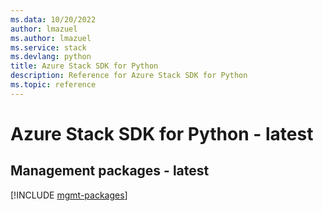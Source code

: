 ```yaml
---
ms.data: 10/20/2022
author: lmazuel
ms.author: lmazuel
ms.service: stack
ms.devlang: python
title: Azure Stack SDK for Python
description: Reference for Azure Stack SDK for Python
ms.topic: reference
---
```

# Azure Stack SDK for Python - latest

## Management packages - latest
[!INCLUDE [mgmt-packages](stack-mgmt-index.md)]
